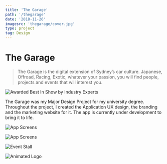 ```yaml
---
title: 'The Garage'
path: '/thegarage'
date: '2018-11-26'
imagesrc: 'thegarage/cover.jpg'
type: project
tag: Design
---
```


# The Garage

> The Garage is the digital extension of Sydney’s car culture. Japanese, Offroad, Racing, Exotic, whatever your passion, you will find people, projects and events that will interest you.

![Awarded Best In Show by Industry Experts](https://files.nathansimpson.design/portfolio/thegarage/bestInShow-badge.svg)

The Garage was my Major Design Project for my university degree. Throughout the project, I created the Application UX design, the branding and the marketing website for it. The app is currently under development to bring it to life.

![App Screens](https://files.nathansimpson.design/portfolio/thegarage/mockups.jpg)

![App Screens](https://files.nathansimpson.design/portfolio/thegarage/website.jpg)

![Event Stall](https://files.nathansimpson.design/portfolio/thegarage/eventStall.jpg)

![Animated Logo](https://files.nathansimpson.design/portfolio/thegarage/logo_spin.gif)

